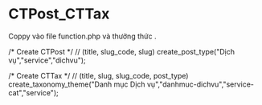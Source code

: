 # CTPost_CTTax

Coppy vào file function.php và thưởng thức .

/* Create CTPost */
// (title, slug_code, slug)
create_post_type("Dịch vụ","service","dichvu");

/* Create CTTax */
// (title, slug, slug_code, post_type)
create_taxonomy_theme("Danh mục Dịch vụ","danhmuc-dichvu","service-cat","service");
